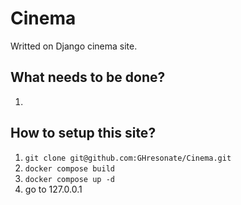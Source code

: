 # Cinema
Writted on Django cinema site.
## What needs to be done?
1) 

## How to setup this site?
1) ```git clone git@github.com:GHresonate/Cinema.git```
2) ```docker compose build```
3) ```docker compose up -d```
4) go to 127.0.0.1
